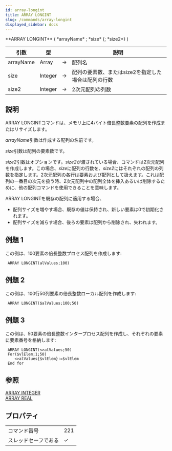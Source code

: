 ```yaml
---
id: array-longint
title: ARRAY LONGINT
slug: /commands/array-longint
displayed_sidebar: docs
---
```


<!--REF #_command_.ARRAY LONGINT.Syntax-->**ARRAY LONGINT** ( *arrayName* ; *size* {; *size2*} )<!-- END REF-->
<!--REF #_command_.ARRAY LONGINT.Params-->
| 引数 | 型 |  | 説明 |
| --- | --- | --- | --- |
| arrayName | Array | &#8594;  | 配列名 |
| size | Integer | &#8594;  | 配列の要素数、またはsize2を指定した場合は配列の行数 |
| size2 | Integer | &#8594;  | 2次元配列の列数 |

<!-- END REF-->

## 説明 

<!--REF #_command_.ARRAY LONGINT.Summary-->ARRAY LONGINTコマンドは、メモリ上に4バイト倍長整数要素の配列を作成またはリサイズします。<!-- END REF-->  
  
*arrayName*引数は作成する配列の名前です。  
  
*size*引数は配列の要素数です。  
  
*size2*引数はオプションです。*size2*が渡されている場合、コマンドは2次元配列を作成します。この場合、*size*に配列の行数を、*size2*にはそれぞれの配列の列数を指定します。2次元配列の各行は要素および配列として扱えます。これは配列の一番目の次元を扱う時、2次元配列中の配列全体を挿入あるいは削除するために、他の配列コマンドを使用できることを意味します。  
  
ARRAY LONGINTを既存の配列に適用する場合、  
  
* 配列サイズを増やす場合、既存の値は保持され、新しい要素は0で初期化されます。
* 配列サイズを減らす場合、後ろの要素は配列から削除され、失われます。

## 例題 1 

この例は、100要素の倍長整数プロセス配列を作成します:  

```4d
 ARRAY LONGINT(alValues;100)
```

## 例題 2 

この例は、100行50列要素の倍長整数ローカル配列を作成します:  

```4d
 ARRAY LONGINT($alValues;100;50)
```

## 例題 3 

この例は、50要素の倍長整数インタープロセス配列を作成し、それぞれの要素に要素番号を格納します:  

```4d
 ARRAY LONGINT(<>alValues;50)
 For($vlElem;1;50)
    <>alValues{$vlElem}:=$vlElem
 End for
```

## 参照 

[ARRAY INTEGER](array-integer.md)  
[ARRAY REAL](array-real.md)  

## プロパティ

|  |  |
| --- | --- |
| コマンド番号 | 221 |
| スレッドセーフである | &check; |



